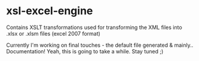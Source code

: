 xsl-excel-engine
================

Contains XSLT transformations used for transforming the XML files into .xlsx or .xlsm files (excel 2007 format)

Currently I'm working on final touches - the default file generated & mainly.. Documentation! Yeah, this is going to take a while. Stay tuned ;)